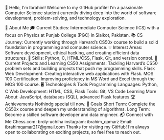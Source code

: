 👋 Hello, I'm Ibrahim!
Welcome to my GitHub profile! I’m a passionate Computer Science student currently diving deep into the world of software development, problem-solving, and technology exploration.

📖 About Me
  🎓 Current Studies: Intermediate Computer Science (ICS) with a focus on Physics at Punjab College (PGC) in Sialkot, Pakistan.
  📚 CS Journey: Currently working through Harvard’s CS50x course to build a solid foundation in programming and computer science.
  💡 Interest Areas: Software development, ethical hacking, and creating efficient data structures.
  🧠 Skills: Python, C, HTML/CSS, Flask, Git, and version control.
🚀 Current Projects and Learning
  CS50 Assignments: Tackling Harvard’s CS50 problem sets and building projects that push my programming skills.
  Flask Web Development: Creating interactive web applications with Flask.
  MOS 100 Certification: Improving proficiency in MS Word and Excel through the MOS 100 course.
🖥️ Technologies & Tools
  Programming Languages: Python, C
  Web Development: HTML, CSS, Flask
  Tools: Git, VS Code
  Learning More About: JavaScript, databases (SQL), advanced Flask features
🏆 Achievements
   Nothindg special till now.
🌱 Goals
  Short Term: Complete the CS50x course and deepen my understanding of algorithms.
  Long Term: Become a skilled software developer and data engineer.
📬 Connect with Me
  Chess.com: broly-uchiha
  instagram: ibrahim_qamarz
  Email: ibrahimqamar217@gmail.com
  Thanks for visiting my GitHub! I’m always open to collaborating on exciting projects, so feel free to reach out.
